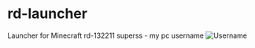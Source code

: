 # rd-launcher
Launcher for Minecraft rd-132211
superss - my pc username
![Username](https://sanyasho.github.io/username.png)
